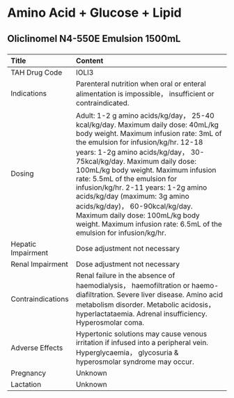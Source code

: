 # Amino Acid + Glucose + Lipid

## Oliclinomel N4-550E Emulsion 1500mL

##### 

| Title              | Content                                                                                                                                                                                                                                                                                                                                                                                                                                                                                                                              |
|:-------------------|:-------------------------------------------------------------------------------------------------------------------------------------------------------------------------------------------------------------------------------------------------------------------------------------------------------------------------------------------------------------------------------------------------------------------------------------------------------------------------------------------------------------------------------------|
| TAH Drug Code      | IOLI3                                                                                                                                                                                                                                                                                                                                                                                                                                                                                                                                |
| Indications        | Parenteral nutrition when oral or enteral alimentation is impossible， insufficient or contraindicated.                                                                                                                                                                                                                                                                                                                                                                                                                              |
| Dosing             | Adult: 1-2 g amino acids/kg/day， 25-40 kcal/kg/day. Maximum daily dose: 40mL/kg body weight. Maximum infusion rate: 3mL of the emulsion for infusion/kg/hr. 12-18 years: 1-2g amino acids/kg/day， 30-75kcal/kg/day. Maximum daily dose: 100mL/kg body weight. Maximum infusion rate: 5.5mL of the emulsion for infusion/kg/hr. 2-11 years: 1-2g amino acids/kg/day (maximum: 3g amino acids/kg/day)， 60-90kcal/kg/day. Maximum daily dose: 100mL/kg body weight. Maximum infusion rate: 6.5mL of the emulsion for infusion/kg/hr. |
| Hepatic Impairment | Dose adjustment not necessary                                                                                                                                                                                                                                                                                                                                                                                                                                                                                                        |
| Renal Impairment   | Dose adjustment not necessary                                                                                                                                                                                                                                                                                                                                                                                                                                                                                                        |
| Contraindications  | Renal failure in the absence of haemodialysis， haemofiltration or haemo-diafiltration. Severe liver disease. Amino acid metabolism disorder. Metabolic acidosis， hyperlactataemia. Adrenal insufficiency. Hyperosmolar coma.                                                                                                                                                                                                                                                                                                       |
| Adverse Effects    | Hypertonic solutions may cause venous irritation if infused into a peripheral vein. Hyperglycaemia， glycosuria & hyperosmolar syndrome may occur.                                                                                                                                                                                                                                                                                                                                                                                   |
| Pregnancy          | Unknown                                                                                                                                                                                                                                                                                                                                                                                                                                                                                                                              |
| Lactation          | Unknown                                                                                                                                                                                                                                                                                                                                                                                                                                                                                                                              |

